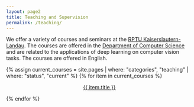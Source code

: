 ```yaml
---
layout: page2
title: Teaching and Supervision
permalink: /teaching/
---
```


We offer a variety of courses and seminars at the [RPTU Kaiserslautern-Landau](https://rptu.de/). The courses are offered in the [Department of Computer Science](https://cs.rptu.de/) and are related to the applications of deep learning on computer vision tasks. The courses are offered in English.

<div class="col-lg-12">
<div class="mdc-layout-grid">
    <div class="mdc-layout-grid__inner">
    {% assign current_courses = site.pages | where: "categories", "teaching" | where: "status", "current" %}
    {% for item in current_courses %}
    <div class="mdc-card mdc-card--outlined mdc-layout-grid__cell mdc-layout-grid__cell--span-3-desktop mdc-layout-grid__cell--span-4-tablet mdc-layout-grid__cell--span-6-phone">
        <a href="{{ item.url }}" class="mdc-card__content" style="background-color: var(--mdc-theme-surface)">
        <p style="color: var(--mdc-theme-on-surface); text-align: center;">{{ item.title }}</p>
        </a>
    </div>
    {% endfor %}
    </div>
</div>
</div>